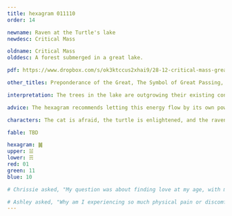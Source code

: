 ```yaml
---
title: hexagram 011110
order: 14

newname: Raven at the Turtle's lake
newdesc: Critical Mass

oldname: Critical Mass
olddesc: A forest submerged in a great lake.

pdf: https://www.dropbox.com/s/ok3ktccus2xhai9/28-12-critical-mass-great-preponderance.pdf?dl=0

other_titles: Preponderance of the Great, The Symbol of Great Passing, Excess, Great Excess, The Passing of Greatness, Great Surpassing, Great Gains, Experience, Greater than Great, Greatness in Excess, Dominance by the Mighty, The Passing of Greatness, Excess of the Great, Law of Karm

interpretation: The trees in the lake are outgrowing their existing container. There's a lot of pent up energy, and cracks in the wall of the container that are about to bust open with the raw energy of life. 

advice: The hexagram recommends letting this energy flow by its own power, and following it, because it is mature and ready. It’s time to stop holding back.

characters: The cat is afraid, the turtle is enlightened, and the raven is brave.

fable: TBD

hexagram: ䷛
upper: ☱
lower: ☴
red: 01
green: 11
blue: 10

# Chrissie asked, "My question was about finding love at my age, with my heart, in the middle (maybe) beginning of a global pandemic."

# Ashley asked, "Why am I experiencing so much physical pain or discomfort lately?"
---
```

